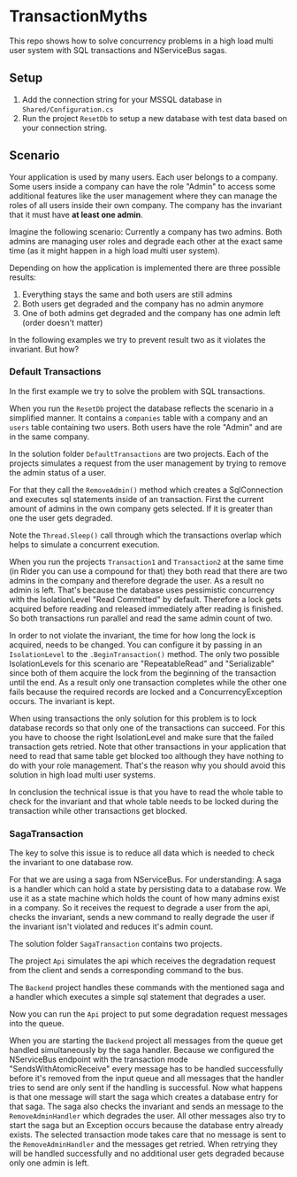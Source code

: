 # TransactionMyths

This repo shows how to solve concurrency problems in a high load multi user system with SQL transactions and NServiceBus sagas.

## Setup

1. Add the connection string for your MSSQL database in `Shared/Configuration.cs`
2. Run the project `ResetDb` to setup a new database with test data based on your connection string.

## Scenario

Your application is used by many users. Each user belongs to a company.
Some users inside a company can have the role "Admin" to access some additional features like the user management where they can manage the roles of all users inside their own company.
The company has the invariant that it must have **at least one admin**.

Imagine the following scenario:
Currently a company has two admins. Both admins are managing user roles and degrade each other at the exact same time (as it might happen in a high load multi user system).

Depending on how the application is implemented there are three possible results:

1. Everything stays the same and both users are still admins
2. Both users get degraded and the company has no admin anymore
3. One of both admins get degraded and the company has one admin left (order doesn't matter)

In the following examples we try to prevent result two as it violates the invariant. But how?

### Default Transactions

In the first example we try to solve the problem with SQL transactions.

When you run the `ResetDb` project the database reflects the scenario in a simplified manner. It contains a `companies` table with a company and an `users` table containing two users. Both users have the role "Admin" and are in the same company.

In the solution folder `DefaultTransactions` are two projects. Each of the projects simulates a request from the user management by trying to remove the admin status of a user.

For that they call the `RemoveAdmin()` method which creates a SqlConnection and executes sql statements inside of an transaction. First the current amount of admins in the own company gets selected. If it is greater than one the user gets degraded.

Note the `Thread.Sleep()` call through which the transactions overlap which helps to simulate a concurrent execution.

When you run the projects `Transaction1` and `Transaction2` at the same time (in Rider you can use a compound for that) they both read that there are two admins in the company and therefore degrade the user. As a result no admin is left. That's because the database uses pessimistic concurrency with the IsolationLevel "Read Committed" by default. Therefore a lock gets acquired before reading and released immediately after reading is finished. So both transactions run parallel and read the same admin count of two.

In order to not violate the invariant, the time for how long the lock is acquired, needs to be changed. You can configure it by passing in an `IsolationLevel` to the `.BeginTransaction()` method.
The only two possible IsolationLevels for this scenario are "RepeatableRead" and "Serializable" since both of them acquire the lock from the beginning of the transaction until the end. As a result only one transaction completes while the other one fails because the required records are locked and a ConcurrencyException occurs. The invariant is kept.

When using transactions the only solution for this problem is to lock database records so that only one of the transactions can succeed. For this you have to choose the right IsolationLevel and make sure that the failed transaction gets retried.
Note that other transactions in your application that need to read that same table get blocked too although they have nothing to do with your role management.
That's the reason why you should avoid this solution in high load multi user systems.

In conclusion the technical issue is that you have to read the whole table to check for the invariant and that whole table needs to be locked during the transaction while other transactions get blocked.

### SagaTransaction

The key to solve this issue is to reduce all data which is needed to check the invariant to one database row.

For that we are using a saga from NServiceBus. For understanding: A saga is a handler which can hold a state by persisting data to a database row.
We use it as a state machine which holds the count of how many admins exist in a company. So it receives the request to degrade a user from the api, checks the invariant, sends a new command to really degrade the user if the invariant isn't violated and reduces it's admin count.

The solution folder `SagaTransaction` contains two projects.

The project `Api` simulates the api which receives the degradation request from the client and sends a corresponding command to the bus.

The `Backend` project handles these commands with the mentioned saga and a handler which executes a simple sql statement that degrades a user.

Now you can run the `Api` project to put some degradation request messages into the queue.

When you are starting the `Backend` project all messages from the queue get handled simultaneously by the saga handler.
Because we configured the NServiceBus endpoint with the transaction mode "SendsWithAtomicReceive" every message has to be handled successfully before it's removed from the input queue and all messages that the handler tries to send are only sent if the handling is successful.
Now what happens is that one message will start the saga which creates a database entry for that saga. The saga also checks the invariant and sends an message to the `RemoveAdminHandler` which degrades the user.
All other messages also try to start the saga but an Exception occurs because the database entry already exists. The selected transaction mode takes care that no message is sent to the `RemoveAdminHandler` and the messages get retried. When retrying they will be handled successfully and no additional user gets degraded because only one admin is left.

